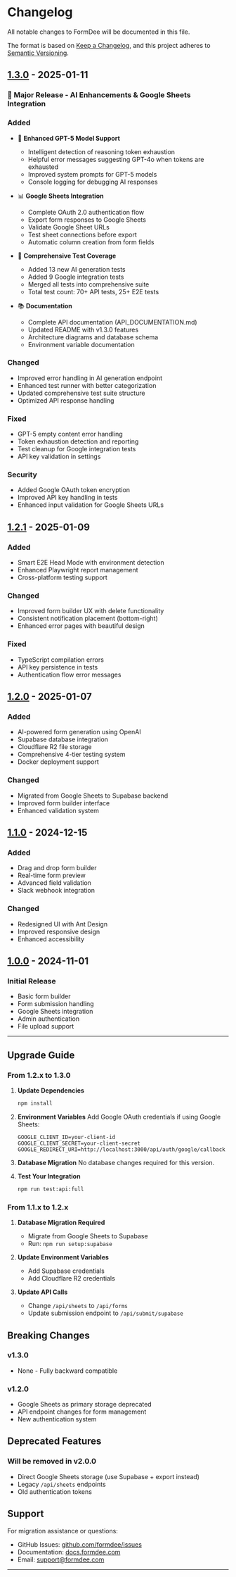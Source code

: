 # Changelog

All notable changes to FormDee will be documented in this file.

The format is based on [Keep a Changelog](https://keepachangelog.com/en/1.0.0/),
and this project adheres to [Semantic Versioning](https://semver.org/spec/v2.0.0.html).

## [1.3.0] - 2025-01-11

### 🎉 Major Release - AI Enhancements & Google Sheets Integration

### Added

- 🤖 **Enhanced GPT-5 Model Support**
  - Intelligent detection of reasoning token exhaustion
  - Helpful error messages suggesting GPT-4o when tokens are exhausted
  - Improved system prompts for GPT-5 models
  - Console logging for debugging AI responses

- 📊 **Google Sheets Integration**
  - Complete OAuth 2.0 authentication flow
  - Export form responses to Google Sheets
  - Validate Google Sheet URLs
  - Test sheet connections before export
  - Automatic column creation from form fields

- 🧪 **Comprehensive Test Coverage**
  - Added 13 new AI generation tests
  - Added 9 Google integration tests
  - Merged all tests into comprehensive suite
  - Total test count: 70+ API tests, 25+ E2E tests

- 📚 **Documentation**
  - Complete API documentation (API_DOCUMENTATION.md)
  - Updated README with v1.3.0 features
  - Architecture diagrams and database schema
  - Environment variable documentation

### Changed

- Improved error handling in AI generation endpoint
- Enhanced test runner with better categorization
- Updated comprehensive test suite structure
- Optimized API response handling

### Fixed

- GPT-5 empty content error handling
- Token exhaustion detection and reporting
- Test cleanup for Google integration tests
- API key validation in settings

### Security

- Added Google OAuth token encryption
- Improved API key handling in tests
- Enhanced input validation for Google Sheets URLs

## [1.2.1] - 2025-01-09

### Added

- Smart E2E Head Mode with environment detection
- Enhanced Playwright report management
- Cross-platform testing support

### Changed

- Improved form builder UX with delete functionality
- Consistent notification placement (bottom-right)
- Enhanced error pages with beautiful design

### Fixed

- TypeScript compilation errors
- API key persistence in tests
- Authentication flow error messages

## [1.2.0] - 2025-01-07

### Added

- AI-powered form generation using OpenAI
- Supabase database integration
- Cloudflare R2 file storage
- Comprehensive 4-tier testing system
- Docker deployment support

### Changed

- Migrated from Google Sheets to Supabase backend
- Improved form builder interface
- Enhanced validation system

## [1.1.0] - 2024-12-15

### Added

- Drag and drop form builder
- Real-time form preview
- Advanced field validation
- Slack webhook integration

### Changed

- Redesigned UI with Ant Design
- Improved responsive design
- Enhanced accessibility

## [1.0.0] - 2024-11-01

### Initial Release

- Basic form builder
- Form submission handling
- Google Sheets integration
- Admin authentication
- File upload support

---

## Upgrade Guide

### From 1.2.x to 1.3.0

1. **Update Dependencies**

   ```bash
   npm install
   ```

2. **Environment Variables**
   Add Google OAuth credentials if using Google Sheets:

   ```env
   GOOGLE_CLIENT_ID=your-client-id
   GOOGLE_CLIENT_SECRET=your-client-secret
   GOOGLE_REDIRECT_URI=http://localhost:3000/api/auth/google/callback
   ```

3. **Database Migration**
   No database changes required for this version.

4. **Test Your Integration**
   ```bash
   npm run test:api:full
   ```

### From 1.1.x to 1.2.x

1. **Database Migration Required**
   - Migrate from Google Sheets to Supabase
   - Run: `npm run setup:supabase`

2. **Update Environment Variables**
   - Add Supabase credentials
   - Add Cloudflare R2 credentials

3. **Update API Calls**
   - Change `/api/sheets` to `/api/forms`
   - Update submission endpoint to `/api/submit/supabase`

## Breaking Changes

### v1.3.0

- None - Fully backward compatible

### v1.2.0

- Google Sheets as primary storage deprecated
- API endpoint changes for form management
- New authentication system

## Deprecated Features

### Will be removed in v2.0.0

- Direct Google Sheets storage (use Supabase + export instead)
- Legacy `/api/sheets` endpoints
- Old authentication tokens

## Support

For migration assistance or questions:

- GitHub Issues: [github.com/formdee/issues](https://github.com/formdee/issues)
- Documentation: [docs.formdee.com](https://docs.formdee.com)
- Email: support@formdee.com

---

[Unreleased]: https://github.com/formdee/formdee/compare/v1.3.0...HEAD
[1.3.0]: https://github.com/formdee/formdee/compare/v1.2.1...v1.3.0
[1.2.1]: https://github.com/formdee/formdee/compare/v1.2.0...v1.2.1
[1.2.0]: https://github.com/formdee/formdee/compare/v1.1.0...v1.2.0
[1.1.0]: https://github.com/formdee/formdee/compare/v1.0.0...v1.1.0
[1.0.0]: https://github.com/formdee/formdee/releases/tag/v1.0.0
